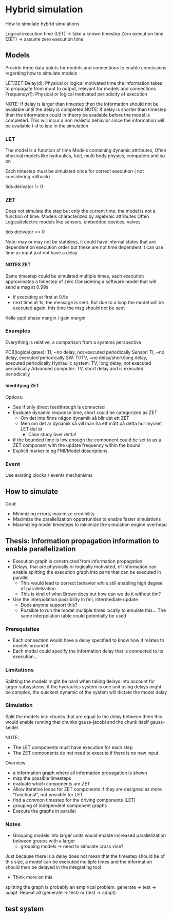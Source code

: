 

# Hybrid simulation
How to simulate hybrid simulations

Logical execution time (LET) -> take a known timestep
Zero execution time (ZET) -> assume zero execution time 

## Models
Provide three data points for models and connections to enable conclusions regarding how to simulate models 

LET/ZET
Delay(d): Physical or logical motivated time the information takes to propagate from input to output, relevant for models and connections
Frequency(f): Physical or logical motivated periodicity of execution


NOTE: If delay is larger than timestep then the information should not be available until the delay is completed 
NOTE: If delay is shorter than timestep then the information could in theory be available before the model is completed. This will incur a non realistic behavior since the information will be available t-d to late in the simulation


### LET
The model is a function of time 
Models containing dynamic attributes, 
Often physical models like hydraulics, fuel, multi body physics, computers and so on

Each timestep must be simulated once for correct execution ( not considering rollback) 

tids derivator != 0

### ZET

Does not simulate the step but only the current time, the model is not a function of time. 
Models characterized by algebraic attributes
Often Logical/electric models like sensors, embedded devices, valves 

tids derivator == 0

Note: may or may not be stateless, it could have internal states that are dependent on execution order but these are not time dependent
It can use time as input just not have a delay

#### NOTES ZET
Same timestep could be simulated multiple times, each execution approximates a timestep of zero
Considering a software model that will send a msg at 0.99s
- if executing at first at 0.5s
- next time at 1s, the message is sent. But due to a loop the model will be executed again. this time the msg should not be sent

Kolla upp!
phase margin / gain margin

### Examples 

Everything is relative, a comparison from a systems perspective

PCB(logical gates): TI, ~no delay, not executed periodically
Sensor: TI, ~no delay, executed periodically 
SW: TI/TV, ~no delay/short/long delay, executed periodically 
Hydraulic system: TV, long delay, not executed periodically
Advanced computer: TV, short delay and is executed periodically 


#### Identifying ZET

Options:
- See if only direct feedthrough is connected
- Evaluate dynamic response time, short could be categorized as ZET
  - Om det inte finns någon dynamik så blir det ett ZET
  - Men om det är dynamik så vill man ha ett mått på detta hur mycket LET det är 
    - Case study över detta!
- if the bounded time is low enough the component could be set to as a ZET component with the update frequency within the bound
- Explicit marker in eg FMI/Model descriptions


### Event 

Use existing clocks / events mechanisms

## How to simulate

Goal:
- Minimizing errors, maximize credibility
- Maximize the parallelization opportunities to enable faster simulations
- Maximizing model timesteps to minimize the simulation engine overhead

## Thesis: Information propagation information to enable parallelization

- Execution graph is constructed from information propagation
- Delays, that are physically or logically motivated, of information can enable splitting the execution graph into parts that can be executed in parallel
  - This would lead to correct behavior while still enabling high degree of parallelization 
  - This is kind of what Brown does but how can we do it without tlm?
- Use the interpolation possibility in fmi, intermediate update
  - Does anyone support this? 
  - Possible to run the model multiple times locally to emulate this... The same interpolation table could potentially be used


### Prerequisites 
  - Each connection would have a delay specified to know how it relates to models around it
  - Each model could specify the information delay that is connected to its execution...

### Limitations
Splitting the models might be hard when taking delays into account for larger subsystems, if the hydraulics system is one unit using delays might be complex, the quickest dynamic of the system will dictate the model delay


### Simulation 

Split the models into chunks that are equal to the delay between them
this would enable running that chunks gauss-jacobi and the chunk itself gauss-seidel

NOTE:
- The LET components must have execution for each step
- The ZET components do not need to execute if there is no new input


Overview
- a information graph where all information propagation is shown
- map the possible timesteps
- evaluate which components are ZET
- Allow iterative loops for ZET components if they are designed as more "functional", not possible for LET
- find a common timestep for the driving components (LET)
- grouping of independent component graphs
- Execute the graphs in parallel


### Notes

- Grouping models into larger units would enable increased parallelization between groups with a larger
  - grouping models -> need to simulate cross vice? 


Just because there is a delay does not mean that the timestep should be of this size, a model can be executed multiple times and the information should then be delayed in the integrating tool 
- Think more on this

splitting the graph is probably an empirical problem. generate -> test -> adapt. Repeat all (generate -> test) or (test -> adapt) 


## test system

